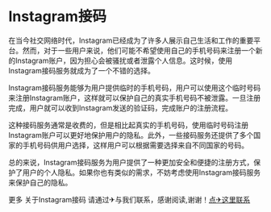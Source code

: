 # Instagram接码

在当今社交网络时代，Instagram已经成为了许多人展示自己生活和工作的重要平台。然而，对于一些用户来说，他们可能不希望使用自己的手机号码来注册一个新的Instagram账户，因为担心会被骚扰或者泄露个人信息。这时候，使用Instagram接码服务就成为了一个不错的选择。

Instagram接码服务能够为用户提供临时的手机号码，用户可以使用这个临时号码来注册Instagram账户，这样就可以保护自己的真实手机号码不被泄露。一旦注册完成，用户就可以收到Instagram发送的验证码，完成账户的注册流程。

这种接码服务通常是收费的，但是相比起真实的手机号码，使用临时号码注册Instagram账户可以更好地保护用户的隐私。此外，一些接码服务还提供了多个国家的手机号码供用户选择，这样用户可以根据需要选择来自不同国家的号码。

总的来说，Instagram接码服务为用户提供了一种更加安全和便捷的注册方式，保护了用户的个人隐私。如果你也有类似的需求，不妨考虑使用Instagram接码服务来保护自己的隐私。

更多 关于Instagram接码 请通过✈与我们联系，感谢阅读,谢谢！[点✈这里联系](https://a.k02.cc)